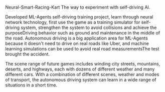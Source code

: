 Neural-Smart-Racing-Kart
The way to experiment with self-driving AI.

Developed ML-Agents self-driving training project, learn through neural network technology, first use the game as a training simulator for self-driving system, strengthen the system to avoid collisions and achieve the purposeDriving behavior such as ground and maintenance in the middle of the road. Autonomous driving is a big application area for ML-Agents because it doesn't need to drive on real roads like Uber, and machine learning simulations can be used to avoid real road measurementsThe test brought the accident.

The scene range of future games includes winding city streets, mountains, deserts, and highways, each with dozens of different weather and many different cars. With a combination of different scenes, weather and modes of transport, the autonomous driving system can learn in a wide range of situations in a short time.